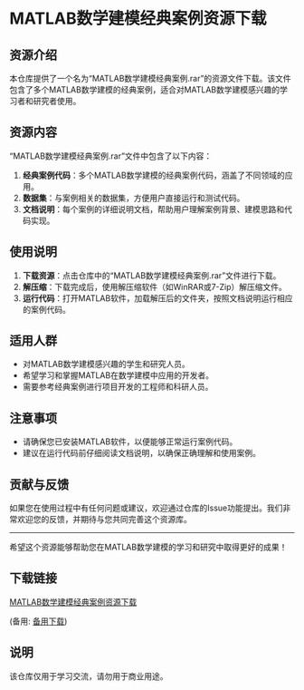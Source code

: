 # MATLAB数学建模经典案例资源下载

## 资源介绍

本仓库提供了一个名为“MATLAB数学建模经典案例.rar”的资源文件下载。该文件包含了多个MATLAB数学建模的经典案例，适合对MATLAB数学建模感兴趣的学习者和研究者使用。

## 资源内容

“MATLAB数学建模经典案例.rar”文件中包含了以下内容：

1. **经典案例代码**：多个MATLAB数学建模的经典案例代码，涵盖了不同领域的应用。
2. **数据集**：与案例相关的数据集，方便用户直接运行和测试代码。
3. **文档说明**：每个案例的详细说明文档，帮助用户理解案例背景、建模思路和代码实现。

## 使用说明

1. **下载资源**：点击仓库中的“MATLAB数学建模经典案例.rar”文件进行下载。
2. **解压缩**：下载完成后，使用解压缩软件（如WinRAR或7-Zip）解压缩文件。
3. **运行代码**：打开MATLAB软件，加载解压后的文件夹，按照文档说明运行相应的案例代码。

## 适用人群

- 对MATLAB数学建模感兴趣的学生和研究人员。
- 希望学习和掌握MATLAB在数学建模中应用的开发者。
- 需要参考经典案例进行项目开发的工程师和科研人员。

## 注意事项

- 请确保您已安装MATLAB软件，以便能够正常运行案例代码。
- 建议在运行代码前仔细阅读文档说明，以确保正确理解和使用案例。

## 贡献与反馈

如果您在使用过程中有任何问题或建议，欢迎通过仓库的Issue功能提出。我们非常欢迎您的反馈，并期待与您共同完善这个资源库。

---

希望这个资源能够帮助您在MATLAB数学建模的学习和研究中取得更好的成果！

## 下载链接
[MATLAB数学建模经典案例资源下载](https://pan.quark.cn/s/2d8868616820) 

(备用: [备用下载](https://pan.baidu.com/s/1Y61BT9bpesT4eHqBUjE9dQ?pwd=8i1m))

## 说明

该仓库仅用于学习交流，请勿用于商业用途。
